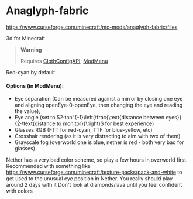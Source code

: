 # Anaglyph-fabric
https://www.curseforge.com/minecraft/mc-mods/anaglyph-fabric/files

3d for Minecraft

> **Warning**
> 
> Requires [ClothConfigAPI](https://www.curseforge.com/minecraft/mc-mods/cloth-config/files); [ModMenu](https://www.curseforge.com/minecraft/mc-mods/modmenu/files)

Red-cyan by default

#### Options (in ModMenu):


- Eye separation (Can be measured against a mirror by closing one eye and aligning openEye-0-openEye, then changing the eye and reading the value);
- Eye angle (set to $2⋅tan^{-1}\left(\frac{\text{distance between eyes}}{2⋅\text{distance to monitor}}\right)$ for best experience)
- Glasses RGB (FTT for red-cyan, TTF for blue-yellow, etc)
- Crosshair rendering (as it is very distracting to aim with two of them)
- Grayscale fog (overworld one is blue, nether is red - both very bad for glasses) 


Nether has a very bad color scheme, so play a few hours in overworld first.
Recommended with something like https://www.curseforge.com/minecraft/texture-packs/pack-and-white to get used to the unusual eye position in Nether. You really should play around 2 days with it
Don't look at diamonds/lava until you feel confident with colors
